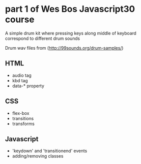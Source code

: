 # part 1 of Wes Bos Javascript30 course
A simple drum kit where pressing keys along middle of keyboard correspond to different drum sounds

Drum wav files from (http://99sounds.org/drum-samples/)

## HTML
* audio tag
* kbd tag
* data-* property

## CSS
* flex-box
* transitions
* transforms

## Javascript
* 'keydown' and 'transitionend' events
* adding/removing classes